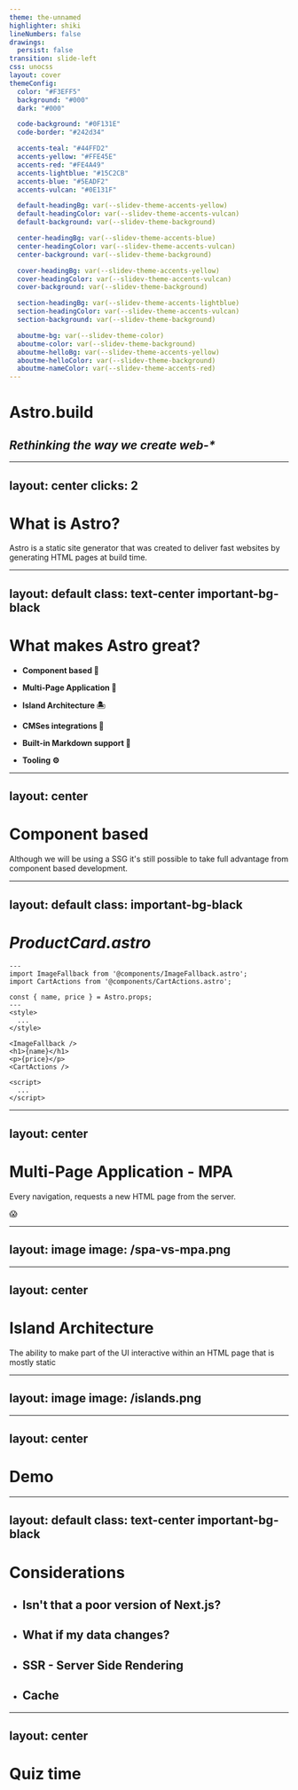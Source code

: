 ```yaml
---
theme: the-unnamed
highlighter: shiki
lineNumbers: false
drawings:
  persist: false
transition: slide-left
css: unocss
layout: cover
themeConfig:
  color: "#F3EFF5"
  background: "#000"
  dark: "#000"

  code-background: "#0F131E"
  code-border: "#242d34"

  accents-teal: "#44FFD2"
  accents-yellow: "#FFE45E"
  accents-red: "#FE4A49"
  accents-lightblue: "#15C2CB"
  accents-blue: "#5EADF2"
  accents-vulcan: "#0E131F"

  default-headingBg: var(--slidev-theme-accents-yellow)
  default-headingColor: var(--slidev-theme-accents-vulcan)
  default-background: var(--slidev-theme-background)

  center-headingBg: var(--slidev-theme-accents-blue)
  center-headingColor: var(--slidev-theme-accents-vulcan)
  center-background: var(--slidev-theme-background)

  cover-headingBg: var(--slidev-theme-accents-yellow)
  cover-headingColor: var(--slidev-theme-accents-vulcan)
  cover-background: var(--slidev-theme-background)

  section-headingBg: var(--slidev-theme-accents-lightblue)
  section-headingColor: var(--slidev-theme-accents-vulcan)
  section-background: var(--slidev-theme-background)

  aboutme-bg: var(--slidev-theme-color)
  aboutme-color: var(--slidev-theme-background)
  aboutme-helloBg: var(--slidev-theme-accents-yellow)
  aboutme-helloColor: var(--slidev-theme-background)
  aboutme-nameColor: var(--slidev-theme-accents-red)
---
```


# Astro.build

## _Rethinking the way we create web-*_

<div class="abs-br m-6 flex gap-2">
  <a href="https://github.com/samuelsilvadev/slides-introduction-to-astro" target="_blank" alt="GitHub"
    class="text-xl slidev-icon-btn opacity-50 !border-none !hover:text-white">
    <carbon-logo-github />
  </a>
</div>

---
layout: center
clicks: 2
---

# What is Astro?


<div v-click class="mt-10 ">
  <p class="text-3xl text-center important-line-height-normal italic">
    Astro is a <span :class="{ 'underline underline-yellow': $slidev.nav.clicks === 2 }">static site generator</span> that was created to deliver fast websites by generating HTML pages at <span :class="{ 'underline underline-yellow': $slidev.nav.clicks === 2 }"> build time</span>.
  </p>
</div>

---
layout: default
class: text-center important-bg-black
---

# What makes Astro great?

<div class="text-left mt-20">

  <div v-click>

  - **Component based 🧱**

  </div>

  <div v-click>

  - **Multi-Page Application 📑**

  </div>

  <div v-click>

  - **Island Architecture 🏝️**

  </div>

  <div v-click>

  - **CMSes integrations 🛜**

  </div>
 
  <div v-click>

  - **Built-in Markdown support 🔋**

  </div>

  <div v-click>

  - **Tooling ⚙️**

  </div>

</div>

---
layout: center
---

# Component based

<div v-click class="mt-10 ">
  <p class="text-3xl text-center important-line-height-normal italic">
    Although we will be using a SSG it's still possible to take full advantage from component based development.
  </p>
</div>

---
layout: default
class: important-bg-black
---

<div class="text-left">

# _ProductCard.astro_

```astro {all|1,6|2-3|5|7-9|11-14|16-18|all}
---
import ImageFallback from '@components/ImageFallback.astro';
import CartActions from '@components/CartActions.astro';

const { name, price } = Astro.props;
---
<style>
  ...
</style>

<ImageFallback />
<h1>{name}</h1>
<p>{price}</p>
<CartActions />

<script>
  ...
</script>
```

</div>

---
layout: center
---

# Multi-Page Application - MPA

<div v-click class="mt-10">
  <p class="text-3xl text-center important-line-height-normal italic">
    Every navigation, requests a new HTML page from the server.
  </p>
</div>
<span v-click class="text-5xl text-center mt-5">
  😱
</span>

---
layout: image
image: /spa-vs-mpa.png
---

---
layout: center
---

# Island Architecture

<div v-click class="mt-10">
  <p class="text-3xl text-center important-line-height-normal italic">
    The ability to make part of the UI interactive within an HTML page that is mostly static
  </p>
</div>

---
layout: image
image: /islands.png
---

---
layout: center
---

# Demo

---
layout: default
class: text-center important-bg-black
---

# Considerations

<div class="text-left">


  <div v-click class="mt-5">

  - ## Isn't that a poor version of Next.js?

  </div>

  <div v-click class="mt-5">

  - ## What if my data changes?

  </div>
  
  <div v-click class="mt-5">

  - ## SSR - Server Side Rendering

  </div>
  
  <div v-click class="mt-5">

  - ## Cache

  </div>

</div>

---
layout: center
---

# Quiz time